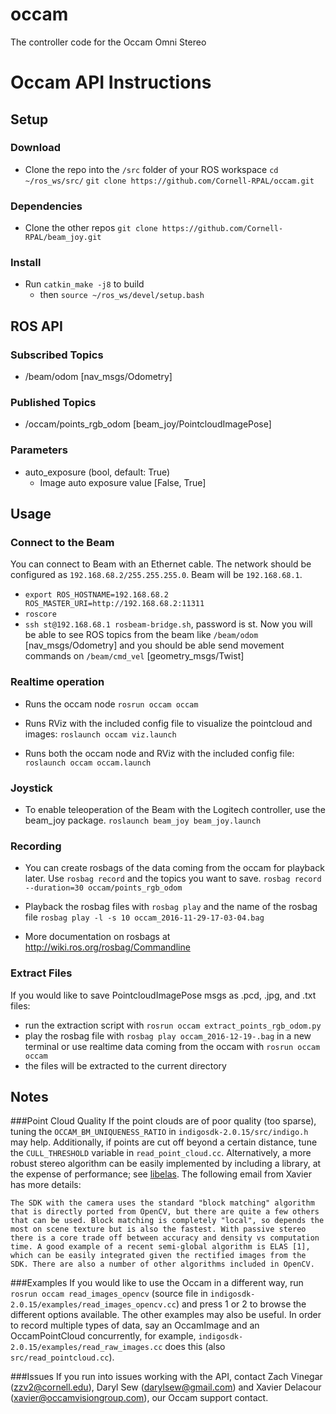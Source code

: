 # occam
The controller code for the Occam Omni Stereo

# Occam API Instructions

## Setup
### Download
 - Clone the repo into the `/src` folder of your ROS workspace
`cd ~/ros_ws/src/`
`git clone https://github.com/Cornell-RPAL/occam.git`

### Dependencies
 - Clone the other repos
`git clone https://github.com/Cornell-RPAL/beam_joy.git`

### Install
 - Run `catkin_make -j8` to build
	 - then `source ~/ros_ws/devel/setup.bash`

## ROS API

### Subscribed Topics
 -  /beam/odom [nav_msgs/Odometry]

### Published Topics
 - /occam/points_rgb_odom [beam_joy/PointcloudImagePose]

### Parameters

 - auto_exposure (bool, default: True)
	 - Image auto exposure value [False, True]

## Usage

### Connect to the Beam

You can connect to Beam with an Ethernet cable. The network should be configured as `192.168.68.2/255.255.255.0`. Beam will be `192.168.68.1`.
 - `export ROS_HOSTNAME=192.168.68.2 ROS_MASTER_URI=http://192.168.68.2:11311`
 - `roscore`
 - `ssh st@192.168.68.1 rosbeam-bridge.sh`, password is st.
Now you will be able to see ROS topics from the beam like `/beam/odom` [nav_msgs/Odometry] and you should be able send movement commands on `/beam/cmd_vel` [geometry_msgs/Twist]

### Realtime operation
  - Runs the occam node
`rosrun occam occam`

  - Runs RViz with the included config file to visualize the pointcloud and images:
 `roslaunch occam viz.launch`
 
  - Runs both the occam node and RViz with the included config file:
`roslaunch occam occam.launch`

### Joystick

 - To enable teleoperation of the Beam with the Logitech controller, use the beam_joy package.
`roslaunch beam_joy beam_joy.launch`

### Recording

 - You can create rosbags of the data coming from the occam for playback later. Use `rosbag record` and the topics you want to save.
`rosbag record --duration=30 occam/points_rgb_odom`

 - Playback the rosbag files with `rosbag play` and the name of the rosbag file
`rosbag play -l -s 10 occam_2016-11-29-17-03-04.bag`

 - More documentation on rosbags at http://wiki.ros.org/rosbag/Commandline

### Extract Files
If you would like to save PointcloudImagePose msgs as .pcd, .jpg, and .txt files:

 - run the extraction script with `rosrun occam extract_points_rgb_odom.py`
 - play the rosbag file with `rosbag play occam_2016-12-19-.bag` in a new terminal or use realtime data coming from the occam with `rosrun occam occam`
 - the files will be extracted to the current directory

## Notes

###Point Cloud Quality
If the point clouds are of poor quality (too sparse), tuning the `OCCAM_BM_UNIQUENESS_RATIO` in `indigosdk-2.0.15/src/indigo.h` may help. Additionally, if points are cut off beyond a certain distance, tune the `CULL_THRESHOLD` variable in `read_point_cloud.cc`. Alternatively, a more robust stereo algorithm can be easily implemented by including a library, at the expense of performance; see [libelas](http://www.cvlibs.net/software/libelas/). The following email from Xavier has more details:

    The SDK with the camera uses the standard "block matching" algorithm that is directly ported from OpenCV, but there are quite a few others that can be used. Block matching is completely "local", so depends the most on scene texture but is also the fastest. With passive stereo there is a core trade off between accuracy and density vs computation time. A good example of a recent semi-global algorithm is ELAS [1], which can be easily integrated given the rectified images from the SDK. There are also a number of other algorithms included in OpenCV.


###Examples
If you would like to use the Occam in a different way, run `rosrun occam read_images_opencv` (source file in `indigosdk-2.0.15/examples/read_images_opencv.cc`) and press 1 or 2 to browse the different options available. The other examples may also be useful. In order to record multiple types of data, say an OccamImage and an OccamPointCloud concurrently, for example, `indigosdk-2.0.15/examples/read_raw_images.cc` does this (also `src/read_pointcloud.cc`).

###Issues
If you run into issues working with the API, contact Zach Vinegar (zzv2@cornell.edu), Daryl Sew (darylsew@gmail.com) and Xavier Delacour (xavier@occamvisiongroup.com), our Occam support contact.  
